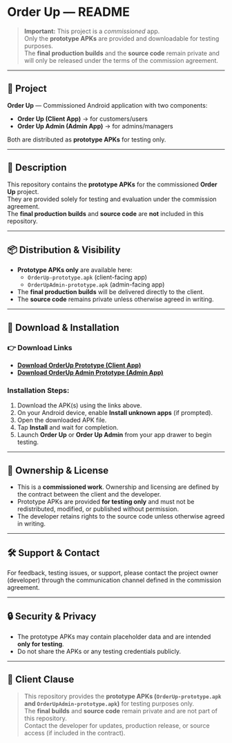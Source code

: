 # Order Up — README

> **Important:** This project is a *commissioned* app.  
> Only the **prototype APKs** are provided and downloadable for testing purposes.  
> The **final production builds** and the **source code** remain private and will only be released under the terms of the commission agreement.

---

## 📌 Project
**Order Up** — Commissioned Android application with two components:
- **Order Up (Client App)** → for customers/users  
- **Order Up Admin (Admin App)** → for admins/managers  

Both are distributed as **prototype APKs** for testing only.

---

## 📖 Description
This repository contains the **prototype APKs** for the commissioned **Order Up** project.  
They are provided solely for testing and evaluation under the commission agreement.  
The **final production builds** and **source code** are **not** included in this repository.

---

## 📦 Distribution & Visibility
- **Prototype APKs only** are available here:  
  - `OrderUp-prototype.apk` (client-facing app)  
  - `OrderUpAdmin-prototype.apk` (admin-facing app)  
- The **final production builds** will be delivered directly to the client.  
- The **source code** remains private unless otherwise agreed in writing.  

---

## 📲 Download & Installation

### 👉 Download Links
- [**Download OrderUp Prototype (Client App)**](./Object/prototype/OrderUpPrototype.apk)  
- [**Download OrderUp Admin Prototype (Admin App)**](./OrderUpAdmin-prototype.apk)  

### Installation Steps:
1. Download the APK(s) using the links above.  
2. On your Android device, enable **Install unknown apps** (if prompted).  
3. Open the downloaded APK file.  
4. Tap **Install** and wait for completion.  
5. Launch **Order Up** or **Order Up Admin** from your app drawer to begin testing.  

---

## 📑 Ownership & License
- This is a **commissioned work**. Ownership and licensing are defined by the contract between the client and the developer.  
- Prototype APKs are provided **for testing only** and must not be redistributed, modified, or published without permission.  
- The developer retains rights to the source code unless otherwise agreed in writing.  

---

## 🛠️ Support & Contact
For feedback, testing issues, or support, please contact the project owner (developer) through the communication channel defined in the commission agreement.  

---

## 🔒 Security & Privacy
- The prototype APKs may contain placeholder data and are intended **only for testing**.  
- Do not share the APKs or any testing credentials publicly.  

---

## 📌 Client Clause
> This repository provides the **prototype APKs (`OrderUp-prototype.apk` and `OrderUpAdmin-prototype.apk`)** for testing purposes only.  
> The **final builds** and **source code** remain private and are not part of this repository.  
> Contact the developer for updates, production release, or source access (if included in the contract).
